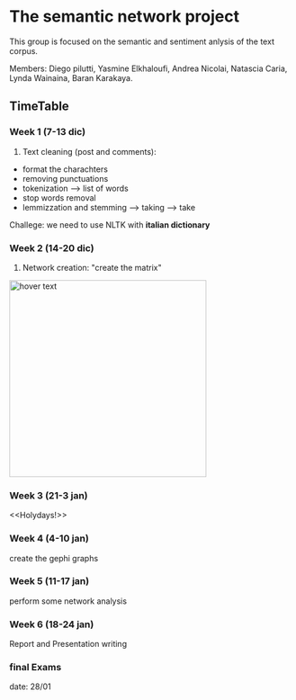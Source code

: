 # The semantic network project

This group is focused on the semantic and sentiment anlysis of the text corpus.

Members: 
Diego pilutti, Yasmine Elkhaloufi, Andrea Nicolai, Natascia Caria, Lynda Wainaina, Baran Karakaya.

## TimeTable

### Week 1 (7-13 dic)
1) Text cleaning (post and comments):
- format the charachters
- removing punctuations
- tokenization --> list of words
- stop words removal
- lemmizzation and stemming --> taking --> take

Challege: we need to use NLTK with **italian dictionary**

### Week 2 (14-20 dic)
1) Network creation: "create the matrix"
<p align="left">
  <img src="https://upload.wikimedia.org/wikipedia/de/thumb/2/20/Matrix-logo.svg/1200px-Matrix-logo.svg.png" width="350" title="hover text">
</p>

### Week 3 (21-3 jan)
<<Holydays!>>

### Week 4 (4-10 jan)
create the gephi graphs


### Week 5 (11-17 jan)
perform some network analysis

### Week 6 (18-24 jan)
Report and Presentation writing

### final Exams
date: 28/01
